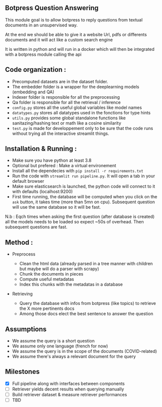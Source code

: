 ## Botpress Question Answering

This module goal is to allow botpress to reply questions from textual documents in an unsupervised way.

At the end we should be able to give it a website Url, pdfs or differents documents and it will act like a custom search engine

It is written in python and will run in a docker which will then be integrated with a botpress module calling the api

## Code organization :

- Precomputed datasets are in the dataset folder.
- The embedder folder is a wrapper for the deeplearning models (embedding and QA)
- Indexer folder is responsible for all the preprocessing
- Qa folder is responsible for all the retrieval / inference
- `config.py` stores all the useful global variables like model names
- `datatypes.py` stores all datatypes used in the fonctions for type hints
- `utils.py` provides some global standalone functions like sanitazing/hashing text or math like a cosine similarity
- `test.py` is made for developpement only to be sure that the code runs without trying all the interactive streamlit things.

## Installation & Running :

- Make sure you have python at least 3.8
- Optional but prefered : Make a virtual environement
- Install all the dependecies with `pip install -r requirements.txt`
- Run the code with `streamlit run pipeline.py`. It will open a tab in your default browser
- Make sure elasticsearch is launched, the python code will connect to it with defaults (localhost:9200)
- First time running, the database will be computed when you click on the `ask` button, it takes time (more than 5mn on cpu). Subsequent question will use the same database so it will be fast.

N.b : Eqch times when asking the first question (after database is created) all the models needs to be loaded so expect ~50s of overhead. Then subsequent questions are fast.

## Method :

- Preprocess

  - Clean the html data (already parsed in a tree manner with children but maybe will do a parser with scrapy)
  - Chunk the documents in pieces
  - Compute useful metadatas
  - Index this chunks with the metadatas in a database

- Retrieving

  - Query the database with infos from botpress (like topics) to retrieve the X more pertinents docs
  - Among those docs elect the best sentence to answer the question

## Assumptions

- We assume the query is a short question
- We assume only one language (french for now)
- We assume the query is in the scope of the documents (COVID-related)
- We assume there's always a relevant document for the query

## Milestones

- [x] Full pipeline along with interfaces between components
- [ ] Retriever yields decent results when querying manually
- [ ] Build retriever dataset & measure retriever performances
- [ ] TBD
